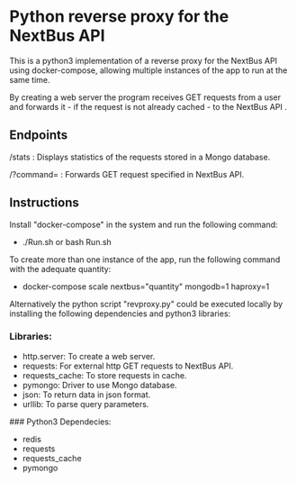 
# Python reverse proxy for the NextBus API

This is a python3 implementation of a reverse proxy for the NextBus API using docker-compose, allowing multiple instances of the app to run at the same time.

By creating a web server the program receives GET requests from a user and forwards it - if the request is not already cached - to the NextBus API .


## Endpoints
/stats : Displays statistics of the requests stored in a Mongo database.

/?command= : Forwards GET request specified in NextBus API.

## Instructions
Install "docker-compose" in the system and run the following command:

 - ./Run.sh or bash Run.sh

To create more than one instance of the app, run the following command with the adequate quantity:

  - docker-compose scale nextbus="quantity" mongodb=1 haproxy=1

Alternatively the python script "revproxy.py" could be executed locally by installing the following dependencies and python3 libraries:

### Libraries:
- http.server: To create a web server.
- requests: For external http GET requests to NextBus API.
- requests_cache: To store requests in cache.
- pymongo: Driver to use Mongo database.
- json: To return data in json format.
- urllib: To parse query parameters.

### Python3 Dependecies:
- redis
- requests
- requests_cache
- pymongo
